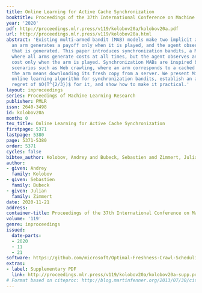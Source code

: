 ```yaml
---
title: Online Learning for Active Cache Synchronization
booktitle: Proceedings of the 37th International Conference on Machine Learning
year: '2020'
pdf: http://proceedings.mlr.press/v119/kolobov20a/kolobov20a.pdf
url: http://proceedings.mlr.press/v119/kolobov20a.html
abstract: 'Existing multi-armed bandit (MAB) models make two implicit assumptions:
  an arm generates a payoff only when it is played, and the agent observes every payoff
  that is generated. This paper introduces synchronization bandits, a MAB variant
  where all arms generate costs at all times, but the agent observes an arm’s instantaneous
  cost only when the arm is played. Synchronization MABs are inspired by online caching
  scenarios such as Web crawling, where an arm corresponds to a cached item and playing
  the arm means downloading its fresh copy from a server. We present MirrorSync, an
  online learning algorithm for synchronization bandits, establish an adversarial
  regret of $O(T^{2/3})$ for it, and show how to make it practical.'
layout: inproceedings
series: Proceedings of Machine Learning Research
publisher: PMLR
issn: 2640-3498
id: kolobov20a
month: 0
tex_title: Online Learning for Active Cache Synchronization
firstpage: 5371
lastpage: 5380
page: 5371-5380
order: 5371
cycles: false
bibtex_author: Kolobov, Andrey and Bubeck, Sebastien and Zimmert, Julian
author:
- given: Andrey
  family: Kolobov
- given: Sebastien
  family: Bubeck
- given: Julian
  family: Zimmert
date: 2020-11-21
address: 
container-title: Proceedings of the 37th International Conference on Machine Learning
volume: '119'
genre: inproceedings
issued:
  date-parts:
  - 2020
  - 11
  - 21
software: https://github.com/microsoft/Optimal-Freshness-Crawl-Scheduling
extras:
- label: Supplementary PDF
  link: http://proceedings.mlr.press/v119/kolobov20a/kolobov20a-supp.pdf
# Format based on citeproc: http://blog.martinfenner.org/2013/07/30/citeproc-yaml-for-bibliographies/
---
```

